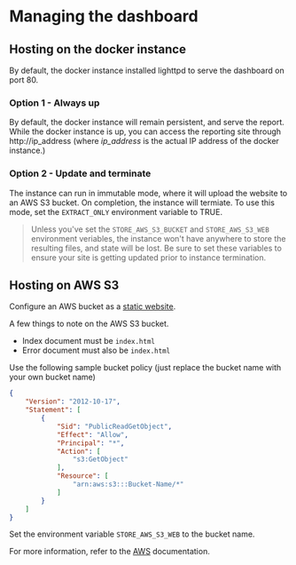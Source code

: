 # Managing the dashboard

## Hosting on the docker instance

By default, the docker instance installed lighttpd to serve the dashboard on port 80.

### Option 1 - Always up

By default, the docker instance will remain persistent, and serve the report.  While the docker instance is up, you can access the reporting site through http://ip_address (where _ip_address_ is the actual IP address of the docker instance.)

### Option 2 - Update and terminate

The instance can run in immutable mode, where it will upload the website to an AWS S3 bucket.  On completion, the instance will termiate.  To use this mode, set the `EXTRACT_ONLY` environment variable to TRUE.

> Unless you've set the `STORE_AWS_S3_BUCKET` and `STORE_AWS_S3_WEB` environment veriables, the instance won't have anywhere to store the resulting files, and state will be lost.  Be sure to set these variables to ensure your site is getting updated prior to instance termination.

## Hosting on AWS S3

Configure an AWS bucket as a [static website](https://docs.aws.amazon.com/AmazonS3/latest/userguide/WebsiteHosting.html).

A few things to note on the AWS S3 bucket.

* Index document must be `index.html`
* Error document must also be `index.html`

Use the following sample bucket policy (just replace the bucket name with your own bucket name)

```json
{
    "Version": "2012-10-17",
    "Statement": [
        {
            "Sid": "PublicReadGetObject",
            "Effect": "Allow",
            "Principal": "*",
            "Action": [
                "s3:GetObject"
            ],
            "Resource": [
                "arn:aws:s3:::Bucket-Name/*"
            ]
        }
    ]
}
```

Set the environment variable `STORE_AWS_S3_WEB` to the bucket name.

For more information, refer to the [AWS](https://docs.aws.amazon.com/AmazonS3/latest/userguide/WebsiteAccessPermissionsReqd.html) documentation.




